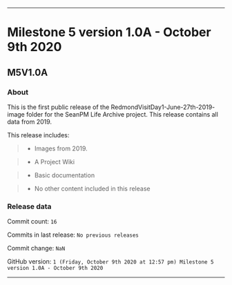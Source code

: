 
***

# Milestone 5 version 1.0A - October 9th 2020

## M5V1.0A

### About

This is the first public release of the RedmondVisitDay1-June-27th-2019- image folder for the SeanPM Life Archive project. This release contains all data from 2019.

This release includes:

> * Images from 2019.

> * A Project Wiki

> * Basic documentation

> * No other content included in this release

### Release data

Commit count: `16`

Commits in last release: `No previous releases`

Commit change: `NaN`

GitHub version: `1 (Friday, October 9th 2020 at 12:57 pm) Milestone 5 version 1.0A - October 9th 2020`

***

